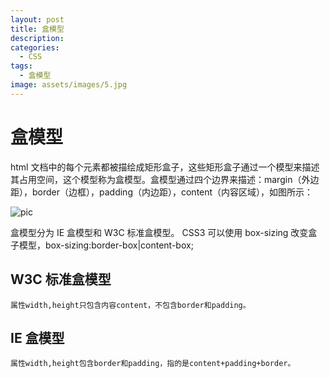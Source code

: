 ```yaml
---
layout: post
title: 盒模型
description:
categories:
  - CSS
tags:
  - 盒模型
image: assets/images/5.jpg
---
```


# 盒模型

html 文档中的每个元素都被描绘成矩形盒子，这些矩形盒子通过一个模型来描述其占用空间，这个模型称为盒模型。盒模型通过四个边界来描述：margin（外边距），border（边框），padding（内边距），content（内容区域），如图所示：

![pic]({{site.url}}/assets/images/2017/E7541052-7D02-43AE-937A-ADD1F4D61746.jpg)

盒模型分为 IE 盒模型和 W3C 标准盒模型。
CSS3 可以使用 box-sizing 改变盒子模型，box-sizing:border-box|content-box;

## W3C 标准盒模型

    属性width,height只包含内容content，不包含border和padding。

## IE 盒模型

    属性width,height包含border和padding，指的是content+padding+border。
